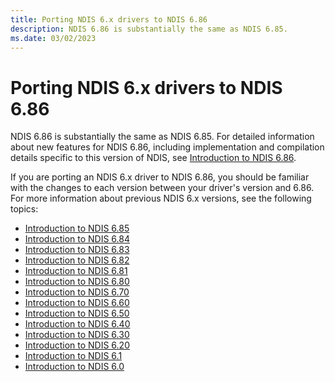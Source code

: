 ```yaml
---
title: Porting NDIS 6.x drivers to NDIS 6.86
description: NDIS 6.86 is substantially the same as NDIS 6.85.
ms.date: 03/02/2023
---
```


# Porting NDIS 6.x drivers to NDIS 6.86

NDIS 6.86 is substantially the same as NDIS 6.85. For detailed information about new features for NDIS 6.86, including implementation and compilation details specific to this version of NDIS, see [Introduction to NDIS 6.86](introduction-to-ndis-6-86.md).

If you are porting an NDIS 6.x driver to NDIS 6.86, you should be familiar with the changes to each version between your driver's version and 6.86. For more information about previous NDIS 6.x versions, see the following topics:

- [Introduction to NDIS 6.85](introduction-to-ndis-6-85.md)
- [Introduction to NDIS 6.84](introduction-to-ndis-6-84.md)
- [Introduction to NDIS 6.83](introduction-to-ndis-6-83.md)
- [Introduction to NDIS 6.82](introduction-to-ndis-6-82.md)
- [Introduction to NDIS 6.81](introduction-to-ndis-6-81.md)
- [Introduction to NDIS 6.80](introduction-to-ndis-6-80.md)
- [Introduction to NDIS 6.70](introduction-to-ndis-6-70.md)
- [Introduction to NDIS 6.60](introduction-to-ndis-6-60.md)
- [Introduction to NDIS 6.50](introduction-to-ndis-6-50.md)
- [Introduction to NDIS 6.40](introduction-to-ndis-6-40.md)
- [Introduction to NDIS 6.30](introduction-to-ndis-6-30.md)
- [Introduction to NDIS 6.20](introduction-to-ndis-6-20.md)
- [Introduction to NDIS 6.1](introduction-to-ndis-6-1.md)
- [Introduction to NDIS 6.0](introduction-to-ndis-6-0.md)
